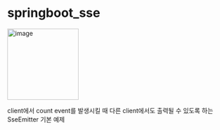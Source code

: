 # springboot_sse

<img width="162" alt="image" src="https://user-images.githubusercontent.com/62990408/216382893-04bef8e6-178b-45a3-94a6-2120f6d1b287.png">

client에서 count event를 발생시킬 때 다른 client에서도 출력될 수 있도록 하는 SseEmitter 기본 예제
